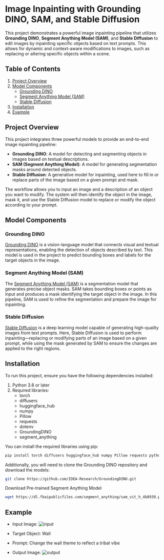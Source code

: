 # Image Inpainting with Grounding DINO, SAM, and Stable Diffusion

This project demonstrates a powerful image inpainting pipeline that utilizes **Grounding DINO**, **Segment Anything Model (SAM)**, and **Stable Diffusion** to edit images by inpainting specific objects based on text prompts. This allows for dynamic and context-aware modifications to images, such as replacing or altering specific objects within a scene.

## Table of Contents
1. [Project Overview](#project-overview)
2. [Model Components](#model-components)
   - [Grounding DINO](#grounding-dino)
   - [Segment Anything Model (SAM)](#segment-anything-model-sam)
   - [Stable Diffusion](#stable-diffusion)
3. [Installation](#installation)
4. [Example](#example)


## Project Overview

This project integrates three powerful models to provide an end-to-end image inpainting pipeline:
- **Grounding DINO**: A model for detecting and segmenting objects in images based on textual descriptions.
- **SAM (Segment Anything Model)**: A model for generating segmentation masks around detected objects.
- **Stable Diffusion**: A generative model for inpainting, used here to fill in or replace parts of the image based on a given prompt and mask.

The workflow allows you to input an image and a description of an object you want to modify. The system will then identify the object in the image, mask it, and use the Stable Diffusion model to replace or modify the object according to your prompt.

## Model Components

### Grounding DINO

[Grounding DINO](https://github.com/IDEA-Research/GroundingDINO) is a vision-language model that connects visual and textual representations, enabling the detection of objects described by text. This model is used in the project to predict bounding boxes and labels for the target objects in the image.

### Segment Anything Model (SAM)

The [Segment Anything Model (SAM)](https://github.com/facebookresearch/segment-anything) is a segmentation model that generates precise object masks. SAM takes bounding boxes or points as input and produces a mask identifying the target object in the image. In this pipeline, SAM is used to refine the segmentation and prepare the image for inpainting.

### Stable Diffusion

[Stable Diffusion](https://github.com/CompVis/stable-diffusion) is a deep learning model capable of generating high-quality images from text prompts. Here, Stable Diffusion is used to perform inpainting—replacing or modifying parts of an image based on a given prompt, while using the mask generated by SAM to ensure the changes are applied to the right regions.

## Installation

To run this project, ensure you have the following dependencies installed:

1. Python 3.8 or later
2. Required libraries:
   - torch
   - diffusers
   - huggingface_hub
   - numpy
   - Pillow
   - requests
   - dotenv
   - GroundingDINO
   - segment_anything

You can install the required libraries using pip:

```bash
pip install torch diffusers huggingface_hub numpy Pillow requests python-dotenv
```

Additionally, you will need to clone the Grounding DINO repository and download the models:
```bash
git clone https://github.com/IDEA-Research/GroundingDINO.git
```

Download Pre-trained Segment Anything Model
```bash
wget https://dl.fbaipublicfiles.com/segment_anything/sam_vit_h_4b8939.pth
```

## Example

- Input Image:
![input](https://github.com/user-attachments/assets/6299ac70-246f-4ffd-b188-df0b784b0797)

- Target Object: Wall
- Prompt: Change the wall theme to reflect a tribal vibe

- Output Image:
![output](https://github.com/user-attachments/assets/651c4be0-4733-44f2-b9ad-5e2043d350d5)
